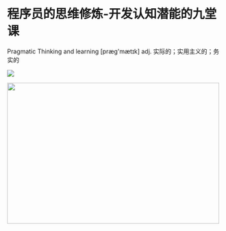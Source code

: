 

# 程序员的思维修炼-开发认知潜能的九堂课
Pragmatic Thinking and learning
[præg'mætɪk] adj. 实际的；实用主义的；务实的

![](http://p14ws25od.bkt.clouddn.com/201801101708_207.png)

<img src="http://p14ws25od.bkt.clouddn.com/201801101708_207.png"  height="330" width="495">